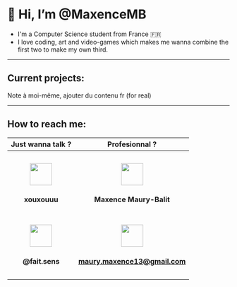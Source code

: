 # 👋 Hi, I’m @MaxenceMB
- I'm a Computer Science student from France 🇫🇷
- I love coding, art and video-games which makes me wanna combine the first two to make my own third.

----------------------------------------------------------------------------------------------------------------------------------------------

## Current projects:  

Note à moi-même, ajouter du contenu fr (for real)

----------------------------------------------------------------------------------------------------------------------------------------------

## How to reach me:   
| Just wanna talk ?                                                                                                                 | Profesionnal ?                                                                                                                              |
|:---------------------------------------------------------------------------------------------------------------------------------:|:-------------------------------------------------------------------------------------------------------------------------------------------:|
|                                                                                                                                                                                                                                                                                 |
| <br> <img src = "https://www.svgrepo.com/show/353655/discord-icon.svg" style = "height: 50px; width: 50px;"/> <h4>xouxouuu</h4>   | <br> <img src = "https://www.svgrepo.com/show/452051/linkedin.svg" style = "height: 50px; width: 50px;"/> <h4>Maxence Maury-Balit</h4>      |
| <br> <img src = "https://www.svgrepo.com/show/452229/instagram-1.svg" style = "height: 50px; width: 50px;"/> <h4>@fait.sens</h4>  | <br> <img src = "https://www.svgrepo.com/show/452213/gmail.svg" style = "height: 50px; width: 50px;"/> <h4>maury.maxence13@gmail.com</h4>   |
|                                                                                                                                                                                                                                                                                 |
